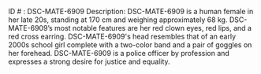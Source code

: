 ID # : DSC-MATE-6909
Description: DSC-MATE-6909 is a human female in her late 20s, standing at 170 cm and weighing approximately 68 kg. DSC-MATE-6909’s most notable features are her red clown eyes, red lips, and a red cross earring. DSC-MATE-6909's head resembles that of an early 2000s school girl complete with a two-color band and a pair of goggles on her forehead. DSC-MATE-6909 is a police officer by profession and expresses a strong desire for justice and equality.